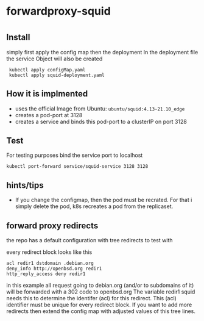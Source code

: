 # forwardproxy-squid
#

## Install
simply first apply the config map then the deployment
In the deployment file the service Object will also be created


     kubectl apply configMap.yaml
     kubectl apply squid-deployment.yaml



## How it is implmented
- uses the official Image from Ubuntu: ```ubuntu/squid:4.13-21.10_edge```
- creates a pod-port at 3128
- creates a service and binds this pod-port to a clusterIP on port 3128



## Test
For testing purposes bind the service port to localhost

```kubectl port-forward service/squid-service 3128 3128```


## hints/tips
- If you change the configmap, then the pod must be recrated. For that i simply delete the pod, k8s recreates a pod from the replicaset.


## forward proxy redirects
the repo has a default configuration with tree redirects to test with

every redirect block looks like this

    acl redir1 dstdomain .debian.org
    deny_info http://openbsd.org redir1 
    http_reply_access deny redir1 

in this example all request going to debian.org (and/or to subdomains of it) will be forwarded with a 302 code to openbsd.org 
The variable redir1 squid needs this to determine the identifer (acl) for this redirect. This (acl) identifier must be unique for every redirect block.
If you want to add more redirects then extend the config map with adjusted values of this tree lines.


